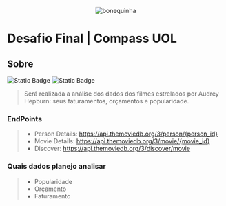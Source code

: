 <p align="center">
<img src="https://i0.wp.com/www.dosedeilusao.com/wp-content/uploads/2017/09/filme-bonequinha-de-luxo.gif?resize=650%2C350" alt="bonequinha" />
</ p>


# Desafio Final | Compass UOL

## Sobre

![Static Badge](https://img.shields.io/badge/Tema-Filmes_e_S%C3%A9ries-e0913e)
![Static Badge](https://img.shields.io/badge/Categoria-Drama_e_Romance-ffd966)

>
> Será realizada a análise dos dados dos filmes estrelados por Audrey Hepburn: seus faturamentos, orçamentos e popularidade.
>

### EndPoints
>
> - Person Details: https://api.themoviedb.org/3/person/{person_id}
> - Movie Details: https://api.themoviedb.org/3/movie/{movie_id}
> - Discover: https://api.themoviedb.org/3/discover/movie
>   

### Quais dados planejo analisar
>
> - Popularidade 
> - Orçamento 
> - Faturamento 
>
